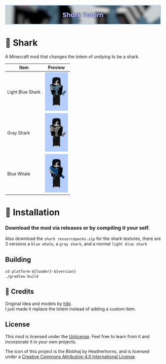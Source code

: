 ![Banner](./resources/banner.png)

# 🦈 Shark

A Minecraft mod that changes the totem of undying to be a shark.

| Item | Preview |
|---|---|
| Light Blue Shark | <img src="./resources/preview_blue_shark.png" height=124/> |
| Gray Shark | <img src="./resources/preview_gray_shark.png" height=124/> | 
| Blue Whale | <img src="./resources/preview_blue_whale.png" height=124/> |

# 🚀 Installation

<h3>Download the mod via releases or by compiling it your self.</h3>

Also download the ``shark resourcepacks.zip`` for the shark textures, there are 3 versions a ``blue whale``, a ``gray shark``, and a normal ``light blue shark``

## Building
	cd platform-${loader}-${version}
	./gradlew build

## 🎁 Credits

Original Idea and models by [hibi](https://modrinth.com/user/hibi).
<br>
I just made it replace the totem instead of adding a custom item.

## License

This mod is licensed under the [Unlicense](./LICENSE). Feel free to learn from it and incorporate it in your own projects.

The icon of this project is the Blobhaj by Heatherhorns, and is licensed under a [Creative Commons Attribution 4.0 International License](http://creativecommons.org/licenses/by/4.0/).
